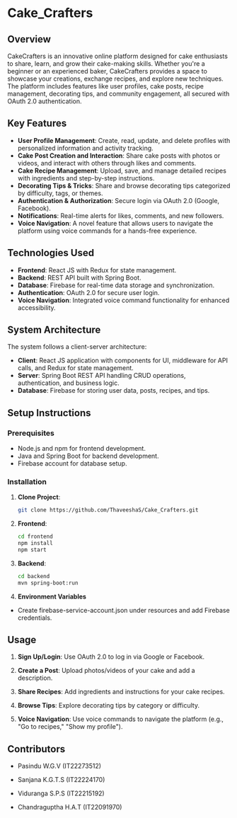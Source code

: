 # Cake_Crafters

## Overview
CakeCrafters is an innovative online platform designed for cake enthusiasts to share, learn, and grow their cake-making skills. Whether you're a beginner or an experienced baker, CakeCrafters provides a space to showcase your creations, exchange recipes, and explore new techniques. The platform includes features like user profiles, cake posts, recipe management, decorating tips, and community engagement, all secured with OAuth 2.0 authentication.

## Key Features
- **User Profile Management**: Create, read, update, and delete profiles with personalized information and activity tracking.
- **Cake Post Creation and Interaction**: Share cake posts with photos or videos, and interact with others through likes and comments.
- **Cake Recipe Management**: Upload, save, and manage detailed recipes with ingredients and step-by-step instructions.
- **Decorating Tips & Tricks**: Share and browse decorating tips categorized by difficulty, tags, or themes.
- **Authentication & Authorization**: Secure login via OAuth 2.0 (Google, Facebook).
- **Notifications**: Real-time alerts for likes, comments, and new followers.
- **Voice Navigation**: A novel feature that allows users to navigate the platform using voice commands for a hands-free experience.

## Technologies Used
- **Frontend**: React JS with Redux for state management.
- **Backend**: REST API built with Spring Boot.
- **Database**: Firebase for real-time data storage and synchronization.
- **Authentication**: OAuth 2.0 for secure user login.
- **Voice Navigation**: Integrated voice command functionality for enhanced accessibility.

## System Architecture
The system follows a client-server architecture:
- **Client**: React JS application with components for UI, middleware for API calls, and Redux for state management.
- **Server**: Spring Boot REST API handling CRUD operations, authentication, and business logic.
- **Database**: Firebase for storing user data, posts, recipes, and tips.

## Setup Instructions
### Prerequisites
- Node.js and npm for frontend development.
- Java and Spring Boot for backend development.
- Firebase account for database setup.

### Installation
1. **Clone Project**:
   ```bash
   git clone https://github.com/ThaveeshaS/Cake_Crafters.git
    ```

1. **Frontend**:
   ```bash
   cd frontend
   npm install
   npm start
    ```
2. **Backend**:
    ```bash
   cd backend
   mvn spring-boot:run 
     ```
3. **Environment Variables**
- Create firebase-service-account.json under resources and add Firebase credentials.

## Usage
1. **Sign Up/Login**: Use OAuth 2.0 to log in via Google or Facebook.

2. **Create a Post**: Upload photos/videos of your cake and add a description.

3. **Share Recipes**: Add ingredients and instructions for your cake recipes.

4. **Browse Tips**: Explore decorating tips by category or difficulty.

5. **Voice Navigation**: Use voice commands to navigate the platform (e.g., "Go to recipes," "Show my profile").

## Contributors
- Pasindu W.G.V (IT22273512) 

- Sanjana K.G.T.S (IT22224170)

- Viduranga S.P.S (IT22215192)

- Chandraguptha H.A.T (IT22091970)
